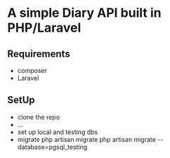 # A simple Diary API built in PHP/Laravel

## Requirements
- composer
- Laravel

## SetUp
- clone the repo
- ...
- set up local and testing dbs
- migrate
    php artisan migrate
    php artisan migrate --database=pgsql_testing